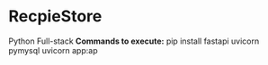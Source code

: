 # RecpieStore
Python Full-stack
**Commands to execute:**
pip install fastapi uvicorn pymysql
uvicorn app:ap
